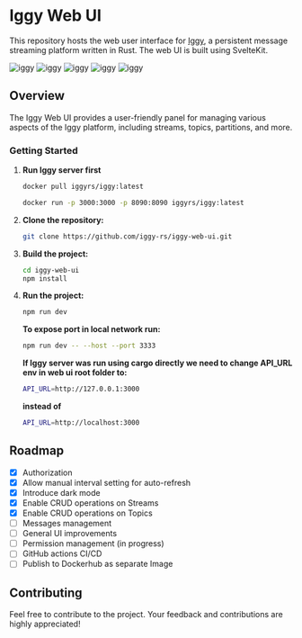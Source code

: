 # Iggy Web UI

This repository hosts the web user interface for [Iggy](https://github.com/spetz/iggy), a persistent message streaming platform written in Rust. The web UI is built using SvelteKit.

![iggy](static/signIn.png)
![iggy](static/stats.png)
![iggy](static/permissions.png)
![iggy](static/streams.png)
![iggy](static/streamsLight.png)

## Overview

The Iggy Web UI provides a user-friendly panel for managing various aspects of the Iggy platform, including streams, topics, partitions, and more.

### Getting Started

1. **Run Iggy server first**

   ```sh
   docker pull iggyrs/iggy:latest
   ```

   ```sh
   docker run -p 3000:3000 -p 8090:8090 iggyrs/iggy:latest
   ```

1. **Clone the repository:**

   ```sh
   git clone https://github.com/iggy-rs/iggy-web-ui.git
   ```

1. **Build the project:**

   ```sh
   cd iggy-web-ui
   npm install
   ```

1. **Run the project:**

   ```sh
   npm run dev
   ```

   **To expose port in local network run:**

   ```sh
   npm run dev -- --host --port 3333
   ```

   **If Iggy server was run using cargo directly we need to change API_URL env in web ui root folder to:**

   ```sh
   API_URL=http://127.0.0.1:3000
   ```

   **instead of**

   ```sh
   API_URL=http://localhost:3000
   ```

## Roadmap

- [x] Authorization
- [x] Allow manual interval setting for auto-refresh
- [x] Introduce dark mode
- [x] Enable CRUD operations on Streams
- [x] Enable CRUD operations on Topics
- [ ] Messages management
- [ ] General UI improvements
- [ ] Permission management (in progress)
- [ ] GitHub actions CI/CD
- [ ] Publish to Dockerhub as separate Image

## Contributing

Feel free to contribute to the project. Your feedback and contributions are highly appreciated!
